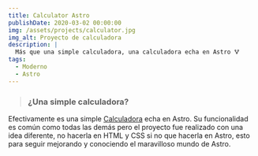 ```yaml
---
title: Calculator Astro
publishDate: 2020-03-02 00:00:00
img: /assets/projects/calculator.jpg
img_alt: Proyecto de calculadora
description: |
  Más que una simple calculadora, una calculadora echa en Astro 🜉
tags:
  - Moderno
  - Astro
---
```


> ### ¿Una simple calculadora?

Efectivamente es una simple <a target="_blank" href="https://luxebaecr.com/">Calculadora</a> echa en Astro.
Su funcionalidad es común como todas las demás pero el proyecto fue realizado con una idea diferente, no hacerla en HTML y CSS si no que hacerla en Astro, esto para seguir mejorando y conociendo el maravilloso mundo de Astro.
